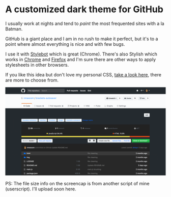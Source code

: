 # A customized dark theme for GitHub

I usually work at nights and tend to *paint* the most frequented sites with a la Batman.

GitHub is a giant place and I am in no rush to make it perfect, but it's to a point where almost everything is nice and with few bugs.

I use it with [Stylebot](https://chrome.google.com/webstore/detail/stylebot/oiaejidbmkiecgbjeifoejpgmdaleoha?hl=en) which is great (Chrome). There's also Stylish which works in [Chrome](https://chrome.google.com/webstore/detail/stylish-custom-themes-for/fjnbnpbmkenffdnngjfgmeleoegfcffe?hl=en) and [Firefox](https://addons.mozilla.org/en-US/firefox/addon/stylish/) and I'm sure there are other ways to apply stylesheets in other browsers.

If you like this idea but don't love my personal CSS, [take a look here](https://userstyles.org/styles/browse/github), there are more to choose from.

![Demo](dark.png)

PS: The file size info on the screencap is from another script of mine (userscript). I'll upload soon here.